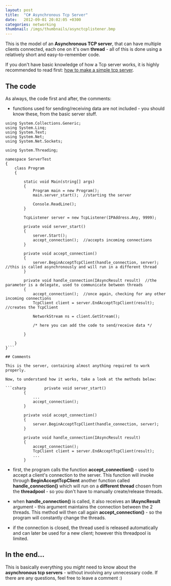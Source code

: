 ```yaml
---
layout: post
title:  "C# Asynchronous Tcp Server"
date:   2012-09-01 20:02:05 +0300
categories: networking
thumbnail: /imgs/thumbnails/asynctcplistener.bmp
---
```


This is the model of an **Asynchronous TCP server**, that can have multiple clients connected, each one on it's own **thread** - all of this is done using a relatively short and easy-to-remember code.

If you don't have basic knowledge of how a Tcp server works, it is highly recommended to read first: [how to make a simple tcp server](https://www.codingvision.net/networking/c-simple-tcp-server "C# simple tcp server").

## The code

As always, the code first and after, the comments:  
* functions used for sending/receiving data are not included - you should know these, from the basic server stuff.

```csharpusing System;
using System.Collections.Generic;
using System.Linq;
using System.Text;
using System.Net;      
using System.Net.Sockets;  

using System.Threading;

namespace ServerTest
{
    class Program
    {

        static void Main(string[] args)
        {
            Program main = new Program();
            main.server_start();  //starting the server

            Console.ReadLine();  
        }

        TcpListener server = new TcpListener(IPAddress.Any, 9999);   

        private void server_start()
        {
            server.Start();    
            accept_connection();  //accepts incoming connections
        }

        private void accept_connection()
        {
            server.BeginAcceptTcpClient(handle_connection, server);  //this is called asynchronously and will run in a different thread
        }

        private void handle_connection(IAsyncResult result)  //the parameter is a delegate, used to communicate between threads
        {
            accept_connection();  //once again, checking for any other incoming connections
            TcpClient client = server.EndAcceptTcpClient(result);  //creates the TcpClient

            NetworkStream ns = client.GetStream();

            /* here you can add the code to send/receive data */

        }

    }
}```

## Comments

This is the server, containing almost anything required to work properly.

Now, to understand how it works, take a look at the methods below:

```csharp        private void server_start()
        {
            ...  
            accept_connection();  
        }

        private void accept_connection()
        {
            server.BeginAcceptTcpClient(handle_connection, server);  
        }

        private void handle_connection(IAsyncResult result)
        {
            accept_connection();
            TcpClient client = server.EndAcceptTcpClient(result);
            ...
        }

```

- first, the program calls the function **accept_connection()** - used to accept a client's connection to the server. This function will invoke through **BeginAcceptTcpClient** another function called **handle_connection()** which will run on a **different thread** chosen from the **threadpool** - so you don't have to manually create/release threads.

- when **handle_connection()** is called, it also receives an **IAsyncResult** argument - this argument maintains the connection between the 2 threads. This method will then call again **accept_connection()** - so the program will constantly change the threads.

- if the connection is closed, the thread used is released automatically and can later be used for a new client; however this threadpool is limited.

## In the end...

This is basically everything you _might_ need to know about the **asynchronous tcp servers** - without involving any unnecessary code. If there are any questions, feel free to leave a comment :)
